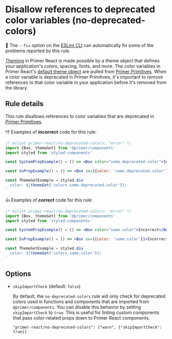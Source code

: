 # Disallow references to deprecated color variables (no-deprecated-colors)

🔧 The `--fix` option on the [ESLint CLI](https://eslint.org/docs/user-guide/command-line-interface#fixing-problems) can automatically fix some of the problems reported by this rule.

[Theming](https://primer.style/react/theming) in Primer React is made possible by a theme object that defines your application's colors, spacing, fonts, and more. The color variables in Primer React's [default theme object](https://primer.style/react/theme-reference) are pulled from [Primer Primitives](https://github.com/primer/primitives). When a color variable is deprecated in Primer Primitives, it's important to remove references to that color variable in your application before it's removed from the library.

## Rule details

This rule disallows references to color variables that are deprecated in [Primer Primitives](https://github.com/primer/primitives).

👎 Examples of **incorrect** code for this rule:

```jsx
/* eslint primer-react/no-deprecated-colors: "error" */
import {Box, themeGet} from '@primer/components'
import styled from 'styled-components'

const SystemPropExample() = () => <Box color="some.deprecated.color">Incorrect</Box>

const SxPropExample() = () => <Box sx={{color: 'some.deprecated.color'}}>Incorrect</Box>

const ThemeGetExample = styled.div`
  color: ${themeGet('colors.some.deprecated.color')};
`
```

👍 Examples of **correct** code for this rule:

```jsx
/* eslint primer-react/no-deprecated-colors: "error" */
import {Box, themeGet} from '@primer/components'
import styled from 'styled-components'

const SystemPropExample() = () => <Box color="some.color">Incorrect</Box>

const SxPropExample() = () => <Box sx={{color: 'some.color'}}>Incorrect</Box>

const ThemeGetExample = styled.div`
  color: ${themeGet('colors.some.color')};
`
```

## Options

- `skipImportCheck` (default: `false`)

  By default, the `no-deprecated-colors` rule will only check for deprecated colors used in functions and components that are imported from `@primer/components`. You can disable this behavior by setting `skipImportCheck` to `true`. This is useful for linting custom components that pass color-related props down to Primer React components.


  ```
  "primer-react/no-deprecated-colors": ["warn", {"skipImportCheck": true}]
  ```
